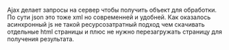 Ajax делает запросы на сервер чтобы получить объект для обработки. По сути json это тоже xml но современней и удобней. Как оказалось асинхронный js не такой ресурсозатратный подход чем скачивать отдельные html страницы и плюс не нужно перезагружать страницу для получения результата.